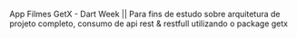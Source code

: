 App Filmes GetX - Dart Week || Para fins de estudo sobre arquitetura de projeto completo, consumo de api rest & restfull utilizando o package getx
